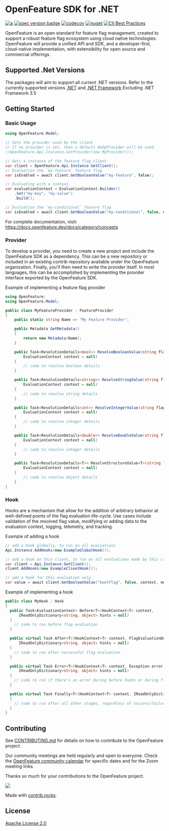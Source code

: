 # OpenFeature SDK for .NET

[![a](https://img.shields.io/badge/slack-%40cncf%2Fopenfeature-brightgreen?style=flat&logo=slack)](https://cloud-native.slack.com/archives/C0344AANLA1)
[![spec version badge](https://img.shields.io/badge/Specification-v0.5.2-yellow)](https://github.com/open-feature/spec/tree/v0.5.2?rgh-link-date=2023-01-20T21%3A37%3A52Z)
[![codecov](https://codecov.io/gh/open-feature/dotnet-sdk/branch/main/graph/badge.svg?token=MONAVJBXUJ)](https://codecov.io/gh/open-feature/dotnet-sdk)
[![nuget](https://img.shields.io/nuget/vpre/OpenFeature)](https://www.nuget.org/packages/OpenFeature)
[![CII Best Practices](https://bestpractices.coreinfrastructure.org/projects/6250/badge)](https://bestpractices.coreinfrastructure.org/projects/6250)

OpenFeature is an open standard for feature flag management, created to support a robust feature flag ecosystem using cloud native technologies. OpenFeature will provide a unified API and SDK, and a developer-first, cloud-native implementation, with extensibility for open source and commercial offerings.

## Supported .Net Versions

The packages will aim to support all current .NET versions. Refer to the currently supported versions [.NET](https://dotnet.microsoft.com/download/dotnet) and [.NET Framework](https://dotnet.microsoft.com/download/dotnet-framework) Excluding .NET Framework 3.5

## Getting Started

### Basic Usage

```csharp
using OpenFeature.Model;

// Sets the provider used by the client
// If no provider is set, then a default NoOpProvider will be used.
//OpenFeature.Api.Instance.SetProvider(new MyProvider());

// Gets a instance of the feature flag client
var client = OpenFeature.Api.Instance.GetClient();
// Evaluation the `my-feature` feature flag
var isEnabled = await client.GetBooleanValue("my-feature", false);

// Evaluating with a context.
var evaluationContext = EvaluationContext.Builder()
    .Set("my-key", "my-value")
    .Build();

// Evaluation the `my-conditional` feature flag
var isEnabled = await client.GetBooleanValue("my-conditional", false, evaluationContext);
```

For complete documentation, visit: https://docs.openfeature.dev/docs/category/concepts

### Provider

To develop a provider, you need to create a new project and include the OpenFeature SDK as a dependency. This can be a new repository or included in an existing contrib repository available under the OpenFeature organization. Finally, you’ll then need to write the provider itself. In most languages, this can be accomplished by implementing the provider interface exported by the OpenFeature SDK.

Example of implementing a feature flag provider

```csharp
using OpenFeature;
using OpenFeature.Model;

public class MyFeatureProvider : FeatureProvider
{
    public static string Name => "My Feature Provider";

    public Metadata GetMetadata()
    {
        return new Metadata(Name);
    }

    public Task<ResolutionDetails<bool>> ResolveBooleanValue(string flagKey, bool defaultValue,
        EvaluationContext context = null)
    {
        // code to resolve boolean details
    }

    public Task<ResolutionDetails<string>> ResolveStringValue(string flagKey, string defaultValue,
        EvaluationContext context = null)
    {
        // code to resolve string details
    }

    public Task<ResolutionDetails<int>> ResolveIntegerValue(string flagKey, int defaultValue,
        EvaluationContext context = null)
    {
        // code to resolve integer details
    }

    public Task<ResolutionDetails<double>> ResolveDoubleValue(string flagKey, double defaultValue,
        EvaluationContext context = null)
    {
        // code to resolve integer details
    }

    public Task<ResolutionDetails<T>> ResolveStructureValue<T>(string flagKey, T defaultValue,
        EvaluationContext context = null)
    {
        // code to resolve object details
    }
}
```

### Hook

Hooks are a mechanism that allow for the addition of arbitrary behavior at well-defined points of the flag evaluation life-cycle. Use cases include validation of the resolved flag value, modifying or adding data to the evaluation context, logging, telemetry, and tracking.

Example of adding a hook

```csharp
// add a hook globally, to run on all evaluations
Api.Instance.AddHooks(new ExampleGlobalHook());

// add a hook on this client, to run on all evaluations made by this client
var client = Api.Instance.GetClient();
client.AddHooks(new ExampleClientHook());

// add a hook for this evaluation only
var value = await client.GetBooleanValue("boolFlag", false, context, new FlagEvaluationOptions(new ExampleInvocationHook()));
```

Example of implementing a hook

```csharp
public class MyHook : Hook
{
  public Task<EvaluationContext> Before<T>(HookContext<T> context,
      IReadOnlyDictionary<string, object> hints = null)
  {
    // code to run before flag evaluation
  }

  public virtual Task After<T>(HookContext<T> context, FlagEvaluationDetails<T> details,
      IReadOnlyDictionary<string, object> hints = null)
  {
    // code to run after successful flag evaluation
  }

  public virtual Task Error<T>(HookContext<T> context, Exception error,
      IReadOnlyDictionary<string, object> hints = null)
  {
    // code to run if there's an error during before hooks or during flag evaluation
  }

  public virtual Task Finally<T>(HookContext<T> context, IReadOnlyDictionary<string, object> hints = null)
  {
    // code to run after all other stages, regardless of success/failure
  }
}
```

## Contributing

See [CONTRIBUTING.md](CONTRIBUTING.md) for details on how to contribute to the OpenFeature project.

Our community meetings are held regularly and open to everyone. Check the [OpenFeature community calendar](https://calendar.google.com/calendar/u/0?cid=MHVhN2kxaGl2NWRoMThiMjd0b2FoNjM2NDRAZ3JvdXAuY2FsZW5kYXIuZ29vZ2xlLmNvbQ) for specific dates and for the Zoom meeting links.


Thanks so much for your contributions to the OpenFeature project.

<a href="https://github.com/open-feature/dotnet-sdk/graphs/contributors">
  <img src="https://contrib.rocks/image?repo=open-feature/dotnet-sdk" />
</a>

Made with [contrib.rocks](https://contrib.rocks).

## License

[Apache License 2.0](LICENSE)
